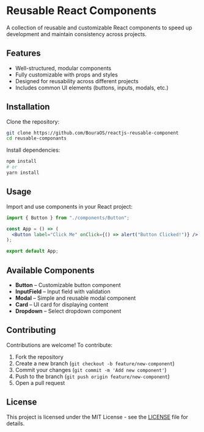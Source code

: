 # Reusable React Components

A collection of reusable and customizable React components to speed up development and maintain consistency across projects.

## Features

- Well-structured, modular components
- Fully customizable with props and styles
- Designed for reusability across different projects
- Includes common UI elements (buttons, inputs, modals, etc.)

## Installation

Clone the repository:

```sh
git clone https://github.com/BouraOS/reactjs-reusable-component
cd reusable-componants
```

Install dependencies:

```sh
npm install
# or
yarn install
```

## Usage

Import and use components in your React project:

```jsx
import { Button } from "./components/Button";

const App = () => (
  <Button label="Click Me" onClick={() => alert("Button Clicked!")} />
);

export default App;
```

## Available Components

- **Button** – Customizable button component
- **InputField** – Input field with validation
- **Modal** – Simple and reusable modal component
- **Card** – UI card for displaying content
- **Dropdown** – Select dropdown component

## Contributing

Contributions are welcome! To contribute:

1. Fork the repository
2. Create a new branch (`git checkout -b feature/new-component`)
3. Commit your changes (`git commit -m 'Add new component'`)
4. Push to the branch (`git push origin feature/new-component`)
5. Open a pull request

## License

This project is licensed under the MIT License - see the [LICENSE](LICENSE) file for details.
